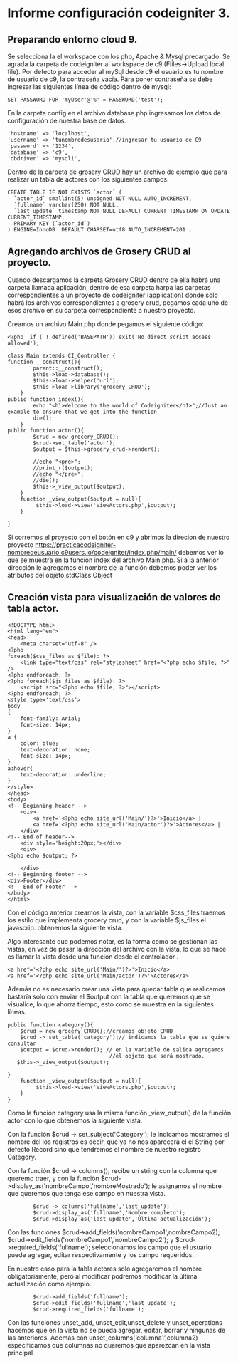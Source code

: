 <h1>Informe configuración codeigniter 3.</h1>

<h2>Preparando entorno cloud 9.</h2>

Se selecciona la el workspace con los php, Apache & Mysql precargado.
Se agrada la carpeta de codeigniter al workspace de c9 (Fliles->Upload local file).
Por defecto para acceder al mySql desde c9 el usuario es tu nombre de usuario de c9, la contraseña vacía. Para poner contraseña se debe ingresar las siguientes línea de código dentro de mysql:
```
SET PASSWORD FOR 'myUser'@'%' = PASSWORD('test'); 
```

En la carpeta config en el archivo database.php ingresamos los datos de configuración de nuestra base de datos.
```
'hostname' => 'localhost',
'username' => 'tunombredesusario',//ingresar tu usuario de C9
'password' => '1234',
'database' => 'c9',
'dbdriver' => 'mysqli',
```
Dentro de la carpeta de grosery CRUD hay un archivo de ejemplo que para realizar un tabla de actores con los siguientes campos.
```
CREATE TABLE IF NOT EXISTS `actor` (
  `actor_id` smallint(5) unsigned NOT NULL AUTO_INCREMENT,
  `fullname` varchar(250) NOT NULL,
  `last_update` timestamp NOT NULL DEFAULT CURRENT_TIMESTAMP ON UPDATE CURRENT_TIMESTAMP,
  PRIMARY KEY (`actor_id`)
) ENGINE=InnoDB  DEFAULT CHARSET=utf8 AUTO_INCREMENT=201 ;
```
<h2> Agregando archivos de Grosery CRUD al proyecto. </h2>

Cuando descargamos la carpeta Grosery CRUD dentro de ella habrá una carpeta llamada aplicación, dentro de esa carpeta harpa  las carpetas correspondientes a un proyecto de codeigniter (application) donde solo habrá los archivos correspondientes a grosery crud, pegamos cada uno de esos archivo en su carpeta correspondiente a nuestro proyecto.

Creamos un archivo Main.php donde pegamos el siguiente código:
```
<?php  if ( ! defined('BASEPATH')) exit('No direct script access allowed');
 
class Main extends CI_Controller {
function __construct(){
        parent::__construct();
        $this->load->database();
        $this->load->helper('url');
        $this->load->library('grocery_CRUD');
    }
public function index(){
        echo "<h1>Welcome to the world of Codeigniter</h1>";//Just an example to ensure that we get into the function
        die();
    }
public function actor(){
        $crud = new grocery_CRUD();
        $crud->set_table('actor');
        $output = $this->grocery_crud->render();
 
        //echo "<pre>";
        //print_r($output);
        //echo "</pre>";
        //die();
        $this->_view_output($output);
    }
    function _view_output($output = null){
         $this->load->view('ViewActors.php',$output); 
    }

}

```
Si corremos el proyecto con el botón  en c9 y abrimos la direcion de nuestro proyecto https://practicacodeigniter-nombredeusuario.c9users.io/codeigniter/index.php/main/ debemos ver lo que se muestra en la funcion index del archivo Main.php. Si a la anterior dirección le agregamos el nombre de la función debemos poder ver los atributos del objeto stdClass Object

 <h2>Creación vista para visualización de valores de tabla actor.</h2>
 
```
<!DOCTYPE html>
<html lang="en">
<head>
    <meta charset="utf-8" /> 
<?php 
foreach($css_files as $file): ?>
    <link type="text/css" rel="stylesheet" href="<?php echo $file; ?>" />
<?php endforeach; ?>
<?php foreach($js_files as $file): ?> 
    <script src="<?php echo $file; ?>"></script>
<?php endforeach; ?>
<style type='text/css'>
body
{
    font-family: Arial;
    font-size: 14px;
}
a {
    color: blue;
    text-decoration: none;
    font-size: 14px;
}
a:hover{
    text-decoration: underline;
}
</style>
</head>
<body>
<!-- Beginning header -->
    <div>
        <a href='<?php echo site_url('Main/')?>'>Inicio</a> | 
        <a href='<?php echo site_url('Main/actor')?>'>Actores</a> |
    </div>
<!-- End of header-->
    <div style='height:20px;'></div>  
    <div>
<?php echo $output; ?>
 
    </div>
<!-- Beginning footer -->
<div>Footer</div>
<!-- End of Footer -->
</body>
</html>
```
Con el código anterior creamos la vista, con la variable $css_files traemos los estilo que implementa grocery crud, y con la variable $js_files el javascrip. obtenemos la siguiente vista.



Algo interesante que podemos notar, es la forma como se gestionan las vistas, en vez de pasar la dirección del archivo con la vista, lo que se hace es llamar la vista desde una funcion desde el controlador .
 ```
<a href='<?php echo site_url('Main/')?>'>Inicio</a> 
<a href='<?php echo site_url('Main/actor')?>'>Actores</a> 
 ```
Además no es necesario crear una vista para quedar tabla que realicemos bastaría solo con enviar el $output con la tabla que queremos que se visualice, lo que ahorra tiempo, esto como se muestra en la siguientes líneas.

```
public function category(){
    $crud = new grocery_CRUD();//creamos objeto CRUD
    $crud -> set_table('category');// indicamos la tabla que se quiere consultar
    $output = $crud->render(); // en la variable de salida agregamos 
                                //el objeto que será mostrado.
   $this->_view_output($output);
    
}
    function _view_output($output = null){
         $this->load->view('ViewActors.php',$output); 
    }
} 
```
Como la función category usa la misma función  _view_output() de la función actor con lo que obtenemos la siguiente vista.


Con la función $crud -> set_subject('Category'); le indicamos mostramos el nombre del los registros es decir, que ya no nos aparecerá el el String por defecto Record sino que tendremos el nombre de nuestro registro Category.

Con la función $crud -> columns(); recibe un string con la columna que queremo traer, y con la función  $crud->display_as('nombreCampo','nombreMostrado'); le asignamos el nombre que queremos que tenga ese campo en nuestra vista.

```
        $crud -> columns('fullname','last_update');
        $crud->display_as('fullname','Nombre completo');
        $crud->display_as('last_update','Última actualización');
```


Con las funciones $crud->add_fields('nombreCampo1',nombreCampo2); $crud->edit_fields('nombreCampo1','nombreCampo2'); y $crud->required_fields('fullname'); seleccionamos los campo que el usuario puede agregar, editar respectivamente y los campo requeridos. 

En nuestro caso para la tabla actores solo agregaremos el nombre obligatoriamente, pero al modificar podremos modificar la última actualización como ejemplo.
```
        $crud->add_fields('fullname');
        $crud->edit_fields('fullname','last_update');
        $crud->required_fields('fullname');
```

Con las funciones unset_add, unset_edit,unset_delete y  unset_operations
 hacemos que en la vista no se pueda agregar, editar, borrar y ningunas de las anteriores. Además con unset_columns(‘columna1’,columna2) especificamos que columnas no queremos que aparezcan en la vista principal 
